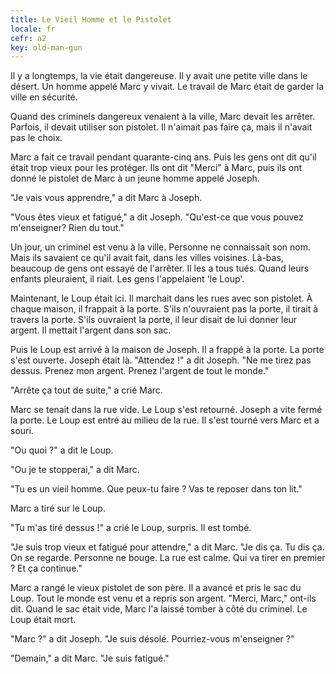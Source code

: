 ```yaml
---
title: Le Vieil Homme et le Pistolet
locale: fr
cefr: a2
key: old-man-gun
---
```


Il y a longtemps, la vie était dangereuse. Il y avait une petite ville dans le désert. Un homme appelé Marc y vivait. Le travail de Marc était de garder la ville en sécurité.

Quand des criminels dangereux venaient à la ville, Marc devait les arrêter. Parfois, il devait utiliser son pistolet. Il n'aimait pas faire ça, mais il n'avait pas le choix.

Marc a fait ce travail pendant quarante-cinq ans. Puis les gens ont dit qu'il était trop vieux pour les protéger. Ils ont dit "Merci" à Marc, puis ils ont donné le pistolet de Marc à un jeune homme appelé Joseph.

"Je vais vous apprendre," a dit Marc à Joseph.

"Vous êtes vieux et fatigué," a dit Joseph. "Qu'est-ce que vous pouvez m'enseigner? Rien du tout."

Un jour, un criminel est venu à la ville. Personne ne connaissait son nom. Mais ils savaient ce qu'il avait fait, dans les villes voisines. Là-bas, beaucoup de gens ont essayé de l'arrêter. Il les a tous tués. Quand leurs enfants pleuraient, il riait. Les gens l'appelaient 'le Loup'.

Maintenant, le Loup était ici. Il marchait dans les rues avec son pistolet. À chaque maison, il frappait à la porte. S'ils n'ouvraient pas la porte, il tirait à travers la porte. S'ils ouvraient la porte, il leur disait de lui donner leur argent. Il mettait l'argent dans son sac.

Puis le Loup est arrivé à la maison de Joseph. Il a frappé à la porte. La porte s'est ouverte. Joseph était là. "Attendez !" a dit Joseph. "Ne me tirez pas dessus. Prenez mon argent. Prenez l'argent de tout le monde."

"Arrête ça tout de suite," a crié Marc.

Marc se tenait dans la rue vide. Le Loup s'est retourné. Joseph a vite fermé la porte. Le Loup est entré au milieu de la rue. Il s'est tourné vers Marc et a souri.

"Ou quoi ?" a dit le Loup.

"Ou je te stopperai," a dit Marc.

"Tu es un vieil homme. Que peux-tu faire ? Vas te reposer dans ton lit."

Marc a tiré sur le Loup.

"Tu m'as tiré dessus !" a crié le Loup, surpris. Il est tombé.

"Je suis trop vieux et fatigué pour attendre," a dit Marc. "Je dis ça. Tu dis ça. On se regarde. Personne ne bouge. La rue est calme. Qui va tirer en premier ? Et ça continue."

Marc a rangé le vieux pistolet de son père. Il a avancé et pris le sac du Loup. Tout le monde est venu et a repris son argent. "Merci, Marc," ont-ils dit. Quand le sac était vide, Marc l'a laissé tomber à côté du criminel. Le Loup était mort.

"Marc ?" a dit Joseph. "Je suis désolé. Pourriez-vous m'enseigner ?"

"Demain," a dit Marc. "Je suis fatigué."